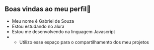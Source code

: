 ## Boas vindas ao meu perfil👋

 
- Meu nome é Gabriel de Souza
- Estou estudando no alura
- Estou me desenvolvendo na linguagem Javascript
- - Utilizo esse espaço para o compartilhamento dos meu projetos
